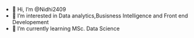 - 👋 Hi, I’m @Nidhi2409
- 👀 I’m interested in Data analytics,Busisness Intelligence and Front end Developement
- 🌱 I’m currently learning MSc. Data Science

<!---
Nidhi2409/Nidhi2409 is a ✨ special ✨ repository because its `README.md` (this file) appears on your GitHub profile.
You can click the Preview link to take a look at your changes.
--->
